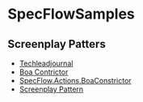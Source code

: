 # SpecFlowSamples


## Screenplay Patters

* [Techleadjournal](https://techleadjournal.dev/episodes/148/)
* [Boa Contrictor](https://q2ebanking.github.io/boa-constrictor/tutorial/part-2-web-ui-testing/)
* [SpecFlow.Actions.BoaConstrictor](https://github.com/SpecFlowOSS/SpecFlow.Actions/tree/main/Plugins/SpecFlow.Actions.BoaConstrictor)
* [Screenplay Pattern](https://q2ebanking.github.io/boa-constrictor/getting-started/screenplay/)
